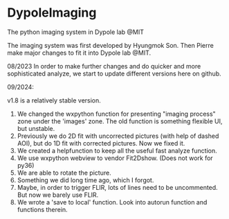 # DypoleImaging
The python imaging system in Dypole lab @MIT

The imaging system was first developed by Hyungmok Son. Then Pierre make major changes to fit it into Dypole lab @MIT.

08/2023
In order to make further changes and do quicker and more sophisticated analyze, we start to update different versions here on github. 


09/2024:

v1.8 is a relatively stable version. 
1. We changed the wxpython function for presenting "imaging process" zone under the 'images' zone. The old function is something flexible UI, but unstable.
2. Previously we do 2D fit with uncorrected pictures (with help of dashed AOI), but do 1D fit with corrected pictures. Now we fixed it.
3. We created a helpfunction to keep all the useful fast analyze function.
4. We use wxpython webview to vendor Fit2Dshow. (Does not work for py36)
5. We are able to rotate the picture.
6. Something we did long time ago, which I forgot.
7. Maybe, in order to trigger FLIR, lots of lines need to be uncommented. But now we barely use FLIR.
8. We wrote a 'save to local' function. Look into autorun function and functions therein.
